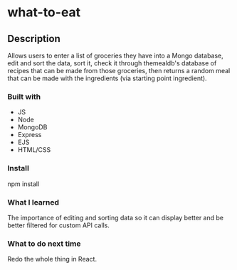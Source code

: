 # what-to-eat

## Description

Allows users to enter a list of groceries they have into a Mongo database, edit and sort the data, sort it, check it through themealdb's database of recipes that can be made from those groceries, then returns a random meal that can be made with the ingredients (via starting point ingredient).


### Built with

- JS
- Node
- MongoDB
- Express
- EJS
- HTML/CSS


### Install

npm install

### What I learned

The importance of editing and sorting data so it can display better and be better filtered for custom API calls.

### What to do next time

Redo the whole thing in React.

